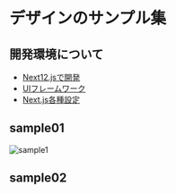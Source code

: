 # デザインのサンプル集

## 開発環境について
- [Next12.jsで開発](./readme_docment/01_devSet.md#next12js)
- [UIフレームワーク](./readme_docment/01_devSet.md#uiフレームワーク)
- [Next.js各種設定](./readme_docment/01_devSet.md#nextjsの各種設定)

## sample01
![sample1](https://i.gyazo.com/ab3e7dbcbf047943d72849ee49f68b2e.png)

## sample02